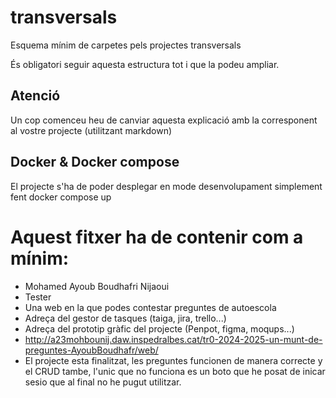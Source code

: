 # transversals
Esquema mínim de carpetes pels projectes transversals

És obligatori seguir aquesta estructura tot i que la podeu ampliar.

## Atenció
Un cop comenceu heu de canviar aquesta explicació amb la corresponent al vostre projecte (utilitzant markdown)

## Docker & Docker compose
El projecte s'ha de poder desplegar en mode desenvolupament simplement fent docker compose up

# Aquest fitxer ha de contenir com a mínim:
 * Mohamed Ayoub Boudhafri Nijaoui
 * Tester
 * Una web en la que podes contestar preguntes de autoescola
 * Adreça del gestor de tasques (taiga, jira, trello...)
 * Adreça del prototip gràfic del projecte (Penpot, figma, moqups...)
 * http://a23mohbounij.daw.inspedralbes.cat/tr0-2024-2025-un-munt-de-preguntes-AyoubBoudhafr/web/
 * El projecte esta finalitzat, les preguntes funcionen de manera correcte y el CRUD tambe, l'unic que no funciona es un boto que he posat de inicar sesio que al final no he pugut utilitzar.
